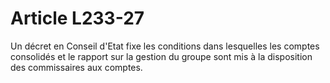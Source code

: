 # Article L233-27

Un décret en Conseil d'Etat fixe les conditions dans lesquelles les comptes consolidés et le rapport sur la gestion du groupe sont mis à la disposition des commissaires aux comptes.